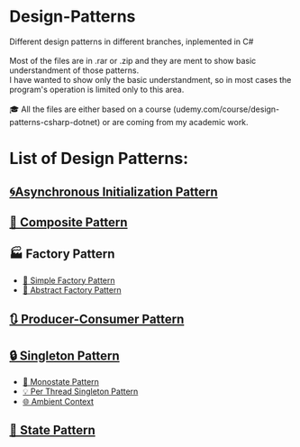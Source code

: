 # Design-Patterns
Different design patterns in different branches, inplemented in C# <br><br>
Most of the files are in .rar or .zip and they are ment to show basic understandment of those patterns. <br> 
I have wanted to show only the basic understandment, so in most cases the program's operation is limited only to this area. <br><br>
🎓 All the files are either based on a course (udemy.com/course/design-patterns-csharp-dotnet) or are coming from my academic work. 
<br>

# List of Design Patterns:

## [🌀Asynchronous Initialization Pattern](https://github.com/kottoization/Design-Patterns-in-C-Sharp/tree/Asynchronous-Initialization-Pattern)

## [🧩 Composite Pattern](https://github.com/kottoization/Design-Patterns-in-C-Sharp/tree/Composite-Pattern)

## 🏭 Factory Pattern
- [👣 Simple Factory Pattern](https://github.com/kottoization/Design-Patterns-in-C-Sharp/tree/Simple-Factory-Pattern)
- [🎨 Abstract Factory Pattern](https://github.com/kottoization/Design-Patterns-in-C-Sharp/tree/Abstract-Factory-Pattern)

## [🔃 Producer-Consumer Pattern](https://github.com/kottoization/Design-Patterns-in-C-Sharp/tree/Producer-Consumer-Pattern)

## [🔒 Singleton Pattern](https://github.com/kottoization/Design-Patterns-in-C-Sharp/tree/Singleton-Pattern)
- [🔗 Monostate Pattern](https://github.com/kottoization/Design-Patterns-in-C-Sharp/tree/Monostate-Pattern)
- [💡 Per Thread Singleton Pattern](https://github.com/kottoization/Design-Patterns-in-C-Sharp/tree/Per-Thread-Singleton-Pattern)
- [🌐 Ambient Context](https://github.com/kottoization/Design-Patterns-in-C-Sharp/tree/Ambient-Context-Pattern)

## [🔄 State Pattern](https://github.com/kottoization/Design-Patterns-in-C-Sharp/tree/State-Pattern)
